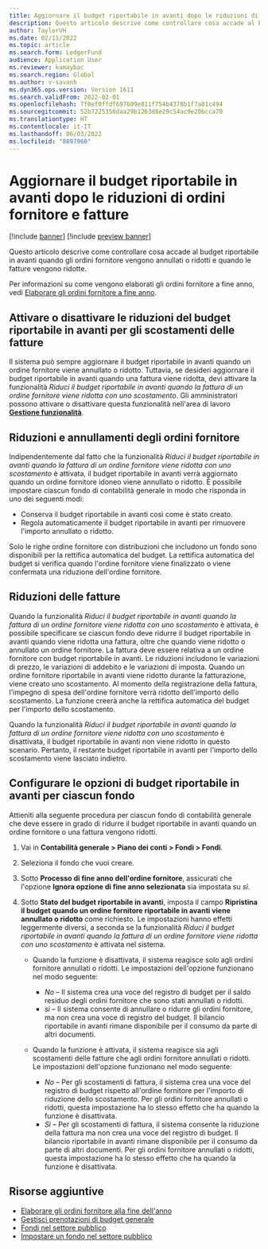 ```yaml
---
title: Aggiornare il budget riportabile in avanti dopo le riduzioni di ordini fornitore e fatture
description: Questo articolo descrive come controllare cosa accade al budget riportabile in avanti quando gli ordini fornitore vengono annullati o ridotti e quando le fatture vengono ridotte.
author: TaylorVH
ms.date: 02/11/2022
ms.topic: article
ms.search.form: LedgerFund
audience: Application User
ms.reviewer: kamaybac
ms.search.region: Global
ms.author: v-savanh
ms.dyn365.ops.version: Version 1611
ms.search.validFrom: 2022-02-01
ms.openlocfilehash: 7f0ef0ffdf697609e811f754b4378b1f7a81c494
ms.sourcegitcommit: 52b7225350daa29b1263d8e29c54ac9e20bcca70
ms.translationtype: HT
ms.contentlocale: it-IT
ms.lasthandoff: 06/03/2022
ms.locfileid: "8897960"
---
```

# <a name="update-the-carry-forward-budget-after-reductions-in-purchase-orders-and-invoices"></a>Aggiornare il budget riportabile in avanti dopo le riduzioni di ordini fornitore e fatture

[!include [banner](../includes/banner.md)]
[!include [preview banner](../includes/preview-banner.md)]

Questo articolo descrive come controllare cosa accade al budget riportabile in avanti quando gli ordini fornitore vengono annullati o ridotti e quando le fatture vengono ridotte.

Per informazioni su come vengono elaborati gli ordini fornitore a fine anno, vedi [Elaborare gli ordini fornitore a fine anno](/dynamicsax-2012/appuser-itpro/process-purchase-orders-at-year-end).

## <a name="turn-carry-forward-budget-reductions-for-invoice-variances-on-or-off"></a>Attivare o disattivare le riduzioni del budget riportabile in avanti per gli scostamenti delle fatture

Il sistema può sempre aggiornare il budget riportabile in avanti quando un ordine fornitore viene annullato o ridotto. Tuttavia, se desideri aggiornare il budget riportabile in avanti quando una fattura viene ridotta, devi attivare la funzionalità *Riduci il budget riportabile in avanti quando la fattura di un ordine fornitore viene ridotta con uno scostamento*. Gli amministratori possono attivare o disattivare questa funzionalità nell'area di lavoro **[Gestione funzionalità](../../fin-ops-core/fin-ops/get-started/feature-management/feature-management-overview.md)**.

## <a name="purchase-order-reductions-and-cancellations"></a>Riduzioni e annullamenti degli ordini fornitore

Indipendentemente dal fatto che la funzionalità *Riduci il budget riportabile in avanti quando la fattura di un ordine fornitore viene ridotta con uno scostamento* è attivata, il budget riportabile in avanti verrà aggiornato quando un ordine fornitore idoneo viene annullato o ridotto. È possibile impostare ciascun fondo di contabilità generale in modo che risponda in uno dei seguenti modi:

- Conserva il budget riportabile in avanti così come è stato creato.
- Regola automaticamente il budget riportabile in avanti per rimuovere l'importo annullato o ridotto.

Solo le righe ordine fornitore con distribuzioni che includono un fondo sono disponibili per la rettifica automatica del budget. La rettifica automatica del budget si verifica quando l'ordine fornitore viene finalizzato o viene confermata una riduzione dell'ordine fornitore.

## <a name="invoice-reductions"></a>Riduzioni delle fatture

Quando la funzionalità *Riduci il budget riportabile in avanti quando la fattura di un ordine fornitore viene ridotta con uno scostamento* è attivata, è possibile specificare se ciascun fondo deve ridurre il budget riportabile in avanti quando viene ridotta una fattura, oltre che quando viene ridotto o annullato un ordine fornitore. La fattura deve essere relativa a un ordine fornitore con budget riportabile in avanti. Le riduzioni includono le variazioni di prezzo, le variazioni di addebito e le variazioni di imposta. Quando un ordine fornitore riportabile in avanti viene ridotto durante la fatturazione, viene creato uno scostamento. Al momento della registrazione della fattura, l'impegno di spesa dell'ordine fornitore verrà ridotto dell'importo dello scostamento. La funzione creerà anche la rettifica automatica del budget per l'importo dello scostamento.

Quando la funzionalità *Riduci il budget riportabile in avanti quando la fattura di un ordine fornitore viene ridotta con uno scostamento* è disattivata, il budget riportabile in avanti non viene ridotto in questo scenario. Pertanto, il restante budget riportabile in avanti per l'importo dello scostamento viene lasciato indietro.

## <a name="configure-the-carry-forward-budget-options-for-each-fund"></a>Configurare le opzioni di budget riportabile in avanti per ciascun fondo

Attieniti alla seguente procedura per ciascun fondo di contabilità generale che deve essere in grado di ridurre il budget riportabile in avanti quando un ordine fornitore o una fattura vengono ridotti.

1. Vai in **Contabilità generale \> Piano dei conti \> Fondi \> Fondi**.
1. Seleziona il fondo che vuoi creare.
1. Sotto **Processo di fine anno dell'ordine fornitore**, assicurati che l'opzione **Ignora opzione di fine anno selezionata** sia impostata su *sì*.
1. Sotto **Stato del budget riportabile in avanti**, imposta il campo **Ripristina il budget quando un ordine fornitore riportabile in avanti viene annullato o ridotto** come richiesto. Le impostazioni hanno effetti leggermente diversi, a seconda se la funzionalità *Riduci il budget riportabile in avanti quando la fattura di un ordine fornitore viene ridotta con uno scostamento* è attivata nel sistema.

    - Quando la funzione è disattivata, il sistema reagisce solo agli ordini fornitore annullati o ridotti. Le impostazioni dell'opzione funzionano nel modo seguente:

        - *No* – Il sistema crea una voce del registro di budget per il saldo residuo degli ordini fornitore che sono stati annullati o ridotti.
        - *sì* – Il sistema consente di annullare o ridurre gli ordini fornitore, ma non crea una voce di registro del budget. Il bilancio riportabile in avanti rimane disponibile per il consumo da parte di altri documenti.

    - Quando la funzione è attivata, il sistema reagisce sia agli scostamenti delle fatture che agli ordini fornitore annullati o ridotti. Le impostazioni dell'opzione funzionano nel modo seguente:

        - *No* – Per gli scostamenti di fattura, il sistema crea una voce del registro di budget rispetto all'ordine fornitore per l'importo di riduzione dello scostamento. Per gli ordini fornitore annullati o ridotti, questa impostazione ha lo stesso effetto che ha quando la funzione è disattivata.
        - *Sì* – Per gli scostamenti di fattura, il sistema consente la riduzione della fattura ma non crea una voce del registro di budget. Il bilancio riportabile in avanti rimane disponibile per il consumo da parte di altri documenti. Per gli ordini fornitore annullati o ridotti, questa impostazione ha lo stesso effetto che ha quando la funzione è disattivata.

## <a name="additional-resources"></a>Risorse aggiuntive

- [Elaborare gli ordini fornitore alla fine dell'anno](/dynamicsax-2012/appuser-itpro/process-purchase-orders-at-year-end)
- [Gestisci prenotazioni di budget generale](general-budget-reservation-tasks.md)
- [Fondi nel settore pubblico](funds-public-sector.md)
- [Impostare un fondo nel settore pubblico](tasks/set-up-fund-public-sector.md)
